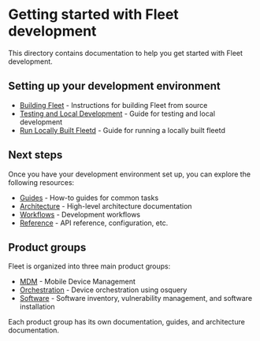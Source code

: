 # Getting started with Fleet development

This directory contains documentation to help you get started with Fleet development.

## Setting up your development environment

- [Building Fleet](building-fleet.md) - Instructions for building Fleet from source
- [Testing and Local Development](testing-and-local-development.md) - Guide for testing and local development
- [Run Locally Built Fleetd](run-locally-built-fleetd.md) - Guide for running a locally built fleetd

## Next steps

Once you have your development environment set up, you can explore the following resources:

- [Guides](../guides/README.md) - How-to guides for common tasks
- [Architecture](../architecture/README.md) - High-level architecture documentation
- [Workflows](../workflows/README.md) - Development workflows
- [Reference](../reference/README.md) - API reference, configuration, etc.

## Product groups

Fleet is organized into three main product groups:

- [MDM](../product-groups/mdm/README.md) - Mobile Device Management
- [Orchestration](../product-groups/orchestration/README.md) - Device orchestration using osquery
- [Software](../product-groups/software/README.md) - Software inventory, vulnerability management, and software installation

Each product group has its own documentation, guides, and architecture documentation.